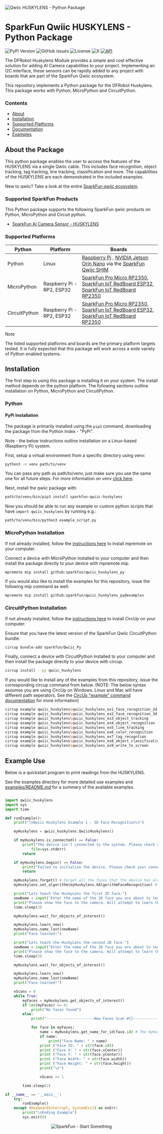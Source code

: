 ![Qwiic HUSKYLENS - Python Package](docs/images/gh-banner.png "qwiic HUSKYLENS Python Package")

# SparkFun Qwiic HUSKYLENS - Python Package

![PyPi Version](https://img.shields.io/pypi/v/sparkfun_qwiic_huskylens)
![GitHub issues](https://img.shields.io/github/issues/sparkfun/qwiic_huskylens_py)
![License](https://img.shields.io/github/license/sparkfun/qwiic_huskylens_py)
![X](https://img.shields.io/twitter/follow/sparkfun)
[![API](https://img.shields.io/badge/API%20Reference-blue)](https://docs.sparkfun.com/qwiic_huskylens_py/classqwiic__huskylens_1_1_qwiic_huskylens.html)

The DFRobot Huskylens Module provides a simple and cost effective solution for adding AI Camera capabilities to your project. Implementing an I2C interface, these sensors can be rapidly added to any project with boards that are part of the SparkFun Qwiic ecosystem.

This repository implements a Python package for the DFRobot Huskylens. This package works with Python, MicroPython and CircuitPython.

### Contents

* [About](#about-the-package)
* [Installation](#installation)
* [Supported Platforms](#supported-platforms)
* [Documentation](https://docs.sparkfun.com/qwiic_huskylens_py/classqwiic__huskylens_1_1_qwiic_huskylens.html)
* [Examples](#example-use)

## About the Package

This python package enables the user to access the features of the HUSKYLENS via a single Qwiic cable. This includes face recognition, object tracking, tag tracking, line tracking, classification and more. The capabilities of the HUSKYLENS are each demonstrated in the included examples.

New to qwiic? Take a look at the entire [SparkFun qwiic ecosystem](https://www.sparkfun.com/qwiic).

### Supported SparkFun Products

This Python package supports the following SparkFun qwiic products on Python, MicroPython and Circuit python. 

* [SparkFun AI Camera Sensor - HUSKYLENS](https://www.dfrobot.com/product-1922.html)

### Supported Platforms

| Python | Platform | Boards |
|--|--|--|
| Python | Linux | [Raspberry Pi](https://www.sparkfun.com/raspberry-pi-5-8gb.html) , [NVIDIA Jetson Orin Nano](https://www.sparkfun.com/nvidia-jetson-orin-nano-developer-kit.html) via the [SparkFun Qwiic SHIM](https://www.sparkfun.com/sparkfun-qwiic-shim-for-raspberry-pi.html) |
| MicroPython | Raspberry Pi - RP2, ESP32 | [SparkFun Pro Micro RP2350](https://www.sparkfun.com/sparkfun-pro-micro-rp2350.html), [SparkFun IoT RedBoard ESP32](https://www.sparkfun.com/sparkfun-iot-redboard-esp32-development-board.html), [SparkFun IoT RedBoard RP2350](https://www.sparkfun.com/sparkfun-iot-redboard-rp2350.html)
|CircuitPython | Raspberry Pi - RP2, ESP32 | [SparkFun Pro Micro RP2350](https://www.sparkfun.com/sparkfun-pro-micro-rp2350.html), [SparkFun IoT RedBoard ESP32](https://www.sparkfun.com/sparkfun-iot-redboard-esp32-development-board.html), [SparkFun IoT RedBoard RP2350](https://www.sparkfun.com/sparkfun-iot-redboard-rp2350.html)

> [!NOTE]
> The listed supported platforms and boards are the primary platform targets tested. It is fully expected that this package will work across a wide variety of Python enabled systems. 

## Installation 

The first step to using this package is installing it on your system. The install method depends on the python platform. The following sections outline installation on Python, MicroPython and CircuitPython.

### Python 

#### PyPi Installation

The package is primarily installed using the `pip3` command, downloading the package from the Python Index - "PyPi". 

Note - the below instructions outline installation on a Linux-based (Raspberry Pi) system.

First, setup a virtual environment from a specific directory using venv:
```sh
python3 -m venv path/to/venv
```
You can pass any path as path/to/venv, just make sure you use the same one for all future steps. For more information on venv [click here](https://docs.python.org/3/library/venv.html).

Next, install the qwiic package with:
```sh
path/to/venv/bin/pip3 install sparkfun-qwiic-huskylens
```
Now you should be able to run any example or custom python scripts that have `import qwiic_huskylens` by running e.g.:
```sh
path/to/venv/bin/python3 example_script.py
```

### MicroPython Installation
If not already installed, follow the [instructions here](https://docs.micropython.org/en/latest/reference/mpremote.html) to install mpremote on your computer.

Connect a device with MicroPython installed to your computer and then install the package directly to your device with mpremote mip.
```sh
mpremote mip install github:sparkfun/qwiic_huskylens_py
```

If you would also like to install the examples for this repository, issue the following mip command as well:
```sh
mpremote mip install github:sparkfun/qwiic_huskylens_py@examples
```

### CircuitPython Installation
If not already installed, follow the [instructions here](https://docs.circuitpython.org/projects/circup/en/latest/#installation) to install CircUp on your computer.

Ensure that you have the latest version of the SparkFun Qwiic CircuitPython bundle. 
```sh
circup bundle-add sparkfun/Qwiic_Py
```

Finally, connect a device with CircuitPython installed to your computer and then install the package directly to your device with circup.
```sh
circup install --py qwiic_huskylens
```

If you would like to install any of the examples from this repository, issue the corresponding circup command from below. (NOTE: The below syntax assumes you are using CircUp on Windows. Linux and Mac will have different path seperators. See the [CircUp "example" command documentation](https://learn.adafruit.com/keep-your-circuitpython-libraries-on-devices-up-to-date-with-circup/example-command) for more information)

```sh
circup example qwiic_huskylens\qwiic_huskylens_ex1_face_recognition_2d
circup example qwiic_huskylens\qwiic_huskylens_ex2_face_recognition_3d
circup example qwiic_huskylens\qwiic_huskylens_ex3_object_tracking
circup example qwiic_huskylens\qwiic_huskylens_ex4_object_recognition
circup example qwiic_huskylens\qwiic_huskylens_ex5_line_tracking
circup example qwiic_huskylens\qwiic_huskylens_ex6_color_recognition
circup example qwiic_huskylens\qwiic_huskylens_ex7_tag_recogntion
circup example qwiic_huskylens\qwiic_huskylens_ex8_object_classification
circup example qwiic_huskylens\qwiic_huskylens_ex9_write_to_screen
```

Example Use
 ---------------
Below is a quickstart program to print readings from the HUSKYLENS.

See the examples directory for more detailed use examples and [examples/README.md](https://github.com/sparkfun/qwiic_huskylens_py/blob/master/examples/README.md) for a summary of the available examples.

```python

import qwiic_huskylens 
import sys
import time

def runExample():
	print("\nQwiic Huskylens Example 1 - 2D Face Recognition\n")

	myHuskylens = qwiic_huskylens.QwiicHuskylens() 

	if myHuskylens.is_connected() == False:
		print("The device isn't connected to the system. Please check your connection",
			file=sys.stderr)
		return

	if myHuskylens.begin() == False:
		print("Failed to initialize the device. Please check your connection", file=sys.stderr)
		return

	myHuskylens.forget() # Forget all the faces that the device has already learned
	myHuskylens.set_algorithm(myHuskylens.kAlgorithmFaceRecognition) # The device has several algorithms, we want to use face recognition

	print("Lets teach the HuskyLens the first 2D face.")
	newName = input("Enter the name of the 2D face you are about to teach the lens: ")
	print("Please show the face to the camera. Will attempt to learn the face in 3 seconds.")
	time.sleep(3)

	myHuskylens.wait_for_objects_of_interest()

	myHuskylens.learn_new()
	myHuskylens.name_last(newName)
	print("Face learned!")

	print("Lets teach the HuskyLens the second 2D face.")
	newName = input("Enter the name of the 2D face you are about to teach the lens: ")
	print("Please show the face to the camera. Will attempt to learn the face in 3 seconds.")
	time.sleep(3)

	myHuskylens.wait_for_objects_of_interest()

	myHuskylens.learn_new()
	myHuskylens.name_last(newName)
	print("Face learned!")

	nScans = 0
	while True:
		myFaces = myHuskylens.get_objects_of_interest()
		if len(myFaces) == 0:
			print("No faces found")
		else:
			print("----------------------New Faces Scan #{}----------------------".format(nScans))

			for face in myFaces:
				name = myHuskylens.get_name_for_id(face.id) # The myHuskylens object keeps track of the names we have assigned this program run
				if name:
					print("Face Name: " + name)
				print ("Face ID: " + str(face.id))
				print ("Face X: " + str(face.xCenter))
				print ("Face Y: " + str(face.yCenter))
				print ("Face Width: " + str(face.width))
				print ("Face Height: " + str(face.height))
				print("\n")

				nScans += 1

		time.sleep(2)

if __name__ == '__main__':
	try:
		runExample()
	except (KeyboardInterrupt, SystemExit) as exErr:
		print("\nEnding Example")
		sys.exit(0)
```
<p align="center">
<img src="https://cdn.sparkfun.com/assets/custom_pages/3/3/4/dark-logo-red-flame.png" alt="SparkFun - Start Something">
</p>

